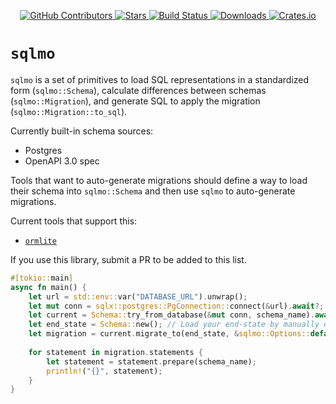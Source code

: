 <div id="top"></div>

<p align="center">
<a href="https://github.com/kurtbuilds/sqlmo/graphs/contributors">
    <img src="https://img.shields.io/github/contributors/kurtbuilds/sqlmo.svg?style=flat-square" alt="GitHub Contributors" />
</a>
<a href="https://github.com/kurtbuilds/sqlmo/stargazers">
    <img src="https://img.shields.io/github/stars/kurtbuilds/sqlmo.svg?style=flat-square" alt="Stars" />
</a>
<a href="https://github.com/kurtbuilds/sqlmo/actions">
    <img src="https://img.shields.io/github/actions/workflow/status/kurtbuilds/sqlmo/test.yaml?style=flat-square" alt="Build Status" />
</a>
<a href="https://crates.io/crates/sqlmo">
    <img src="https://img.shields.io/crates/d/sqlmo?style=flat-square" alt="Downloads" />
</a>
<a href="https://crates.io/crates/sqlmo">
    <img src="https://img.shields.io/crates/v/sqlmo?style=flat-square" alt="Crates.io" />
</a>

</p>

# `sqlmo`
`sqlmo` is a set of primitives to load SQL representations in a standardized form (`sqlmo::Schema`), calculate differences between 
schemas (`sqlmo::Migration`), and generate SQL to apply the migration (`sqlmo::Migration::to_sql`).

Currently built-in schema sources:
- Postgres
- OpenAPI 3.0 spec

Tools that want to auto-generate migrations should define a way to load their schema into `sqlmo::Schema` and then use `sqlmo` to
auto-generate migrations.

Current tools that support this:

- [`ormlite`](https://github.com/kurtbuilds/ormlite)

If you use this library, submit a PR to be added to this list.

```rust
#[tokio::main]
async fn main() {
    let url = std::env::var("DATABASE_URL").unwrap();
    let mut conn = sqlx::postgres::PgConnection::connect(&url).await?;
    let current = Schema::try_from_database(&mut conn, schema_name).await?;
    let end_state = Schema::new(); // Load your end-state by manually defining it, or building it from another source
    let migration = current.migrate_to(end_state, &sqlmo::Options::default());
    
    for statement in migration.statements {
        let statement = statement.prepare(schema_name);
        println!("{}", statement);
    }
}
```